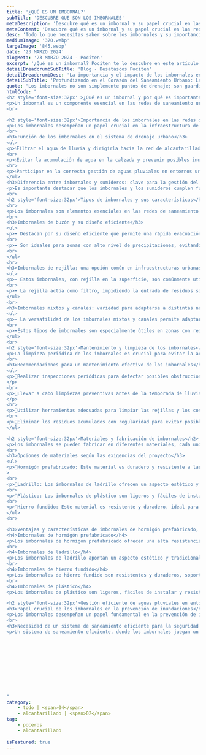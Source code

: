 ```yaml
---
title: '¿QUÉ ES UN IMBORNAL?'	
subTitle: 'DESCUBRE QUE SON LOS IMBORNALES'
metaDescription: 'Descubre qué es un imbornal y su papel crucial en las redes de saneamiento. Aprende cómo contribuye a la eficiencia del drenaje urbano y la prevención de inundaciones, asegurando un entorno más seguro y sostenible.'
metaContent: 'Descubre qué es un imbornal y su papel crucial en las redes de saneamiento. Aprende cómo contribuye a la eficiencia del drenaje urbano y la prevención de inundaciones, asegurando un entorno más seguro y sostenible.'
desc: 'Todo lo que necesitas saber sobre los imbornales y su importancia de su cuidado y mantenimiento en las redes de saneamiento urbano.'
mediumImage: '370.webp'
largeImage: '845.webp'
date: '23 MARZO 2024'
blogMeta: '23 MARZO 2024 - Pociten'
excerpt: '¿Qué es un imbornal? Pociten te lo descubre en este artículo.'
detailBreadcrumbSubTitle: 'Blog - Desatascos Pociten'
detailBreadcrumbDesc: 'La importancia y el impacto de los imbornales en las redes de saneamiento'
detailSubTitle: 'Profundizando en el Corazón del Saneamiento Urbano: La Vital Función de los Imbornales'
quote: "Los imbornales no son simplemente puntos de drenaje; son guardianes de nuestras ciudades contra las aguas torrenciales."
htmlCode: "
<h2 style='font-size:32px' >¿Qué es un imbornal y por qué es importante para las redes de saneamiento?</h2>
<p>Un imbornal es un componente esencial en las redes de saneamiento urbano, ubicado en la calzada para filtrar y conducir agua de lluvia. A diferencia de los sumideros, los imbornales tienen entrada horizontal. Es fundamental realizar mantenimiento regular para evitar obstrucciones. Los imbornales se fabrican en diversos materiales y existen varios tipos que se adaptan a diferentes necesidades en la gestión de aguas pluviales en entornos urbanos.</p>
<br>

<h2 style='font-size:32px'>Importancia de los imbornales en las redes de saneamiento</h2>
<p>Los imbornales desempeñan un papel crucial en la infraestructura de drenaje urbano, contribuyendo a la gestión eficiente de aguas pluviales. Su correcto funcionamiento es vital para evitar <a href='http://localhost:3000/services/inundaciones'>inundaciones</a> y garantizar la seguridad de las ciudades.</p>
<br>
<h3>Función de los imbornales en el sistema de drenaje urbano</h3>
<ul>
<p>💧Filtrar el agua de lluvia y dirigirla hacia la red de alcantarillado.</p>
<br>
<p>💧Evitar la acumulación de agua en la calzada y prevenir posibles inundaciones.</p>
<br>
<p>💧Participar en la correcta gestión de aguas pluviales en entornos urbanos.</p>
</ul>
<h3>Diferencia entre imbornales y sumideros: clave para la gestión del agua</h3>
<p>Es importante destacar que los imbornales y los sumideros cumplen funciones distintas en el sistema de drenaje. Mientras que los imbornales tienen una entrada horizontal de agua, los sumideros presentan una entrada vertical. Esta diferencia es fundamental para una correcta gestión del agua en entornos urbanos, ya que cada tipo de elemento cumple un papel específico en el desagüe de aguas pluviales.</p>
<br>
<h2 style='font-size:32px'>Tipos de imbornales y sus características</h2>
<br>
<p>Los imbornales son elementos esenciales en las redes de saneamiento urbano, existiendo diferentes tipos adaptados a las necesidades específicas en la gestión de aguas pluviales en entornos urbanos.</p>
<br>
<h3>Imbornales de buzón y su diseño eficiente</h3>
<ul>
<p>➡️ Destacan por su diseño eficiente que permite una rápida evacuación del agua de lluvia.</p>
<br>
<p>➡️ Son ideales para zonas con alto nivel de precipitaciones, evitando posibles inundaciones.</p>
<br>
</ul>
<br>
<h3>Imbornales de rejilla: una opción común en infraestructuras urbanas</h3>
<ul>
<p>➡️ Estos imbornales, con rejilla en la superficie, son comúnmente utilizados en ciudades para el drenaje eficaz del agua.</p>
<br>
<p>➡️ La rejilla actúa como filtro, impidiendo la entrada de residuos sólidos al sistema de drenaje..</p>
</ul>
<br>
<h3>Imbornales mixtos y canales: variedad para adaptarse a distintas necesidades</h3>
<ul>
<p>➡️ La versatilidad de los imbornales mixtos y canales permite adaptarse a diferentes condiciones y exigencias en la gestión de agua pluvial.</p>
<br>
<p>➡️Estos tipos de imbornales son especialmente útiles en zonas con requerimientos específicos de drenaje. Permiten la evacuación rápida del agua de lluvia, evitando posibles inundaciones en la calzada.</p>
</ul>
<br>
<h2 style='font-size:32px'>Mantenimiento y limpieza de los imbornales</h2>
<p>La limpieza periódica de los imbornales es crucial para evitar la acumulación de residuos, hojas u otros materiales que puedan obstruir el paso del agua de lluvia hacia el sistema de alcantarillado. De esta manera, se garantiza el correcto drenaje y se previenen posibles problemas de inundaciones en la ciudad.</p>
<br>
<h3>Recomendaciones para un mantenimiento efectivo de los imbornales</h3>
<ul>
<p>🔧Realizar inspecciones periódicas para detectar posibles obstrucciones o daños en los imbornales.
</p>
<br>
<p>🔧Llevar a cabo limpiezas preventivas antes de la temporada de lluvias para asegurar un correcto funcionamiento durante los periodos de precipitaciones.
</p>
<br>
<p>🔧Utilizar herramientas adecuadas para limpiar las rejillas y los conductos de los imbornales.</p>
<br>
<p>🔧Eliminar los residuos acumulados con regularidad para evitar posibles obstrucciones y garantizar un flujo de agua sin problemas.</p>
</ul>

<h2 style='font-size:32px'>Materiales y fabricación de imbornales</h2>
<p>Los imbornales se pueden fabricar en diferentes materiales, cada uno adaptado a las necesidades específicas de cada proyecto.</p>
<br>
<h3>Opciones de materiales según las exigencias del proyecto</h3>
<ul>
<p>🔩Hormigón prefabricado: Este material es duradero y resistente a las condiciones climáticas, ideal para imbornales expuestos a un alto nivel de tráfico.</p
>
<br>
<p>🔩Ladrillo: Los imbornales de ladrillo ofrecen un aspecto estético y tradicional, adecuado para entornos urbanos históricos.</p>
<br>
<p>🔩Plástico: Los imbornales de plástico son ligeros y fáciles de instalar, perfectos para proyectos que requieran una instalación rápida.</p>
<br>
<p>🔩Hierro fundido: Este material es resistente y duradero, ideal para imbornales expuestos a un alto nivel de tráfico y condiciones climáticas adversas.</p>
</ul>
<br>

<h3>Ventajas y características de imbornales de hormigón prefabricado, ladrillo, hierro y plástico</h3>
<h4>Imbornales de hormigón prefabricado</h4>
<p>Los imbornales de hormigón prefabricado ofrecen una alta resistencia y durabilidad, siendo ideales para zonas de tráfico intenso. Su instalación es sencilla y garantiza un funcionamiento óptimo a lo largo del tiempo.</p>
<br>
<h4>Imbornales de ladrillo</h4>
<p>Los imbornales de ladrillo aportan un aspecto estético y tradicional a las calles de las ciudades, integrándose de forma armónica en entornos urbanos históricos. Son una opción popular en proyectos de rehabilitación urbana.</p>
<br>
<h4>Imbornales de hierro fundido</h4>
<p>Los imbornales de hierro fundido son resistentes y duraderos, soportando condiciones climáticas adversas y un alto nivel de tráfico. Su diseño clásico y robusto los convierte en una opción fiable para entornos urbanos.</p>
<br>
<h4>Imbornales de plástico</h4>
<p>Los imbornales de plástico son ligeros, fáciles de instalar y resistentes a la corrosión, siendo una opción económica y eficiente para proyectos que requieran una instalación rápida y sencilla.</p>

<h2 style='font-size:32px'>Gestión eficiente de aguas pluviales en entornos urbanos</h2>
<h3>Papel crucial de los imbornales en la prevención de inundaciones</h3>
<p>Los imbornales desempeñan un papel fundamental en la prevención de inundaciones en entornos urbanos al filtrar y canalizar el agua de lluvia de forma eficiente. Gracias a su diseño y ubicación estratégica en la calzada, permiten una evacuación rápida del agua, evitando posibles desbordamientos y asegurando la seguridad de la ciudad.</p>
<br>
<h3>Necesidad de un sistema de saneamiento eficiente para la seguridad y comodidad ciudadana</h3>
<p>Un sistema de saneamiento eficiente, donde los imbornales juegan un rol clave, es imprescindible para garantizar la seguridad y comodidad de los ciudadanos. La gestión adecuada de las aguas pluviales contribuye a prevenir inundaciones, mantener limpias las calles y preservar la infraestructura urbana en óptimas condiciones.</p>











"
category:
    - todo | <span>04</span>
    - alcantarillado | <span>02</span>
tag:
    - poceros
    - alcantarillado
    
isFeatured: true
---
```


